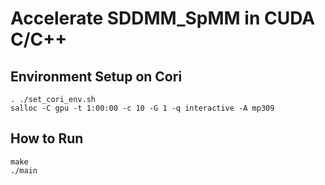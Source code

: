# Accelerate SDDMM\_SpMM in CUDA C/C++

## Environment Setup on Cori

```
. ./set_cori_env.sh
salloc -C gpu -t 1:00:00 -c 10 -G 1 -q interactive -A mp309
```

## How to Run
```
make
./main
```